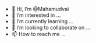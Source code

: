 - 👋 Hi, I’m @Mahamudvai
- 👀 I’m interested in ...
- 🌱 I’m currently learning ...
- 💞️ I’m looking to collaborate on ...
- 📫 How to reach me ...

<!---
Mahamudvai/Mahamudvai is a ✨ special ✨ repository because its `README.md` (this file) appears on your GitHub profile.
You can click the Preview link to take a look at your changes.
--->
